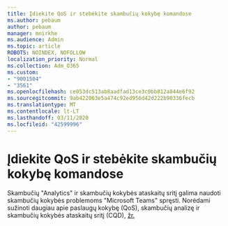 ```yaml
---
title: Įdiekite QoS ir stebėkite skambučių kokybę komandose
ms.author: pebaum
author: pebaum
manager: mnirkhe
ms.audience: Admin
ms.topic: article
ROBOTS: NOINDEX, NOFOLLOW
localization_priority: Normal
ms.collection: Adm_O365
ms.custom:
- "9001504"
- "3561"
ms.openlocfilehash: ce053dc513ab8aadfad13ce3c0bb812a844e6f92
ms.sourcegitcommit: 9ab422063e5a474c92ed956d42d222b90336fecb
ms.translationtype: MT
ms.contentlocale: lt-LT
ms.lasthandoff: 03/11/2020
ms.locfileid: "42599996"
---
```

# <a name="implement-qos-and-monitor-call-quality-in-teams"></a>Įdiekite QoS ir stebėkite skambučių kokybę komandose

Skambučių "Analytics" ir skambučių kokybės ataskaitų sritį galima naudoti skambučių kokybės problemoms "Microsoft Teams" spręsti. Norėdami sužinoti daugiau apie paslaugų kokybę (QoS), skambučių analizę ir skambučių kokybės ataskaitų sritį (CQD), [žr.](https://docs.microsoft.com/microsoftteams/monitor-call-quality-qos) 

